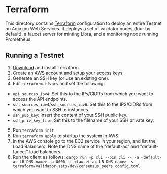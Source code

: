 # Terraform

This directory contains [Terraform](https://www.terraform.io/) configuration to deploy an entire Testnet on Amazon Web Services. It deploys a set of validator nodes (four by default), a faucet server for minting Libra, and a monitoring node running Prometheus.

## Running a Testnet

1. [Download](https://www.terraform.io/downloads.html) and install Terraform.
2. Create an AWS account and setup your access keys.
3. Generate an SSH key (or use an existing one).
4. Edit `terraform.tfvars` and set the following:
  * `api_sources_ipv4`: Set this to the IPs/CIDRs from which you want to access the API endpoints.
  * `ssh_sources_ipv4`/`ssh_sources_ipv6`: Set this to the IPS/CIDRs from which you want to SSH to instances.
  * `ssh_pub_key`: Insert the content of your SSH public key.
  * `ssh_priv_key_file`: Set this to the filename of your SSH private key.
5. Run `terraform init`
6. Run `terraform apply` to startup the system in AWS.
7. In the AWS console go to the EC2 service in your region, and list the Load Balancers. Note the DNS name of the "default-ac" and "default-faucet" load balancers.
8. Run the client as follows:
  `cargo run -p cli --bin cli -- -a <default-ac LB DNS name> -p 8000 -f <faucet-ac LB DNS name> -s terraform/validator-sets/dev/consensus_peers.config.toml`
